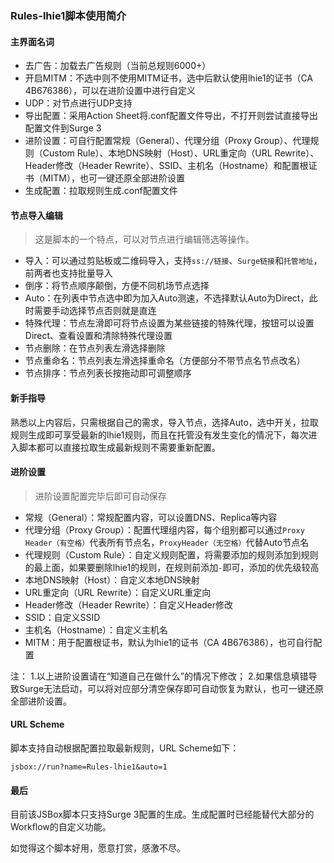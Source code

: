 ### Rules-lhie1脚本使用简介

#### 主界面名词
- 去广告：加载去广告规则（当前总规则6000+）
- 开启MITM：不选中则不使用MITM证书，选中后默认使用lhie1的证书（CA 4B676386），可以在进阶设置中进行自定义
- UDP：对节点进行UDP支持
- 导出配置：采用Action Sheet将.conf配置文件导出，不打开则尝试直接导出配置文件到Surge 3
- 进阶设置：可自行配置常规（General）、代理分组（Proxy Group）、代理规则（Custom Rule）、本地DNS映射（Host）、URL重定向（URL Rewrite）、Header修改（Header Rewrite）、SSID、主机名（Hostname）和配置根证书（MITM），也可一键还原全部进阶设置
- 生成配置：拉取规则生成.conf配置文件

#### 节点导入编辑
> 这是脚本的一个特点，可以对节点进行编辑筛选等操作。

- 导入：可以通过剪贴板或二维码导入，支持``ss://链接``、``Surge链接``和``托管地址``，前两者也支持批量导入
- 倒序：将节点顺序颠倒，方便不同机场节点选择
- Auto：在列表中节点选中即为加入Auto测速，不选择默认Auto为Direct，此时需要手动选择节点否则就是直连
- 特殊代理：节点左滑即可将节点设置为某些链接的特殊代理，按钮可以设置Direct、查看设置和清除特殊代理设置
- 节点删除：在节点列表左滑选择删除
- 节点重命名：节点列表左滑选择重命名（方便部分不带节点名节点改名）
- 节点排序：节点列表长按拖动即可调整顺序

#### 新手指导
熟悉以上内容后，只需根据自己的需求，导入节点，选择Auto，选中开关，拉取规则生成即可享受最新的lhie1规则，而且在托管没有发生变化的情况下，每次进入脚本都可以直接拉取生成最新规则不需要重新配置。

#### 进阶设置

> 进阶设置配置完毕后即可自动保存

- 常规（General）：常规配置内容，可以设置DNS、Replica等内容
- 代理分组（Proxy Group）：配置代理组内容，每个组别都可以通过``Proxy Header（有空格）``代表所有节点名，``ProxyHeader（无空格）``代替Auto节点名
- 代理规则（Custom Rule）：自定义规则配置，将需要添加的规则添加到规则的最上面，如果要删除lhie1的规则，在规则前添加``-``即可，添加的优先级较高
- 本地DNS映射（Host）：自定义本地DNS映射
- URL重定向（URL Rewrite）：自定义URL重定向
- Header修改（Header Rewrite）：自定义Header修改
- SSID：自定义SSID
- 主机名（Hostname）：自定义主机名
- MITM：用于配置根证书，默认为lhie1的证书（CA 4B676386），也可自行配置

注：
1.以上进阶设置请在“知道自己在做什么”的情况下修改；
2.如果信息填错导致Surge无法启动，可以将对应部分清空保存即可自动恢复为默认，也可一键还原全部进阶设置。

#### URL Scheme
脚本支持自动根据配置拉取最新规则，URL Scheme如下：
```
jsbox://run?name=Rules-lhie1&auto=1
```

#### 最后
目前该JSBox脚本只支持Surge 3配置的生成。生成配置时已经能替代大部分的Workflow的自定义功能。

如觉得这个脚本好用，愿意打赏，感激不尽。
